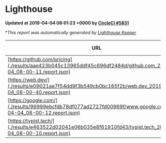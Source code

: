 
# Lighthouse

**Updated at 2019-04-04 08:01:23 +0000 by [CircleCI #5831](https://circleci.com/gh/ItinerisLtd/lighthouse-keeper-example/5831)**

**This report was automatically generated by [Lighthouse Keeper](https://github.com/itinerisltd/lighthouse-keeper)*

| URL | Performance | Accessibility | Best Practices | SEO | PWA | Updated At |
| --- | --- | --- | --- | --- | --- | --- |
| [https://github.com/pricing](./results/aae423b045c13965ddf45c696df2484d/github.com_2019-04-04_08-00-11.report.json) | 0.87 | 0.89 | 0.93 | 0.9 | 0.58 | 2019-04-04T08:00:11.544Z |
| [https://web.dev/](./results/e09021ae7f54dd9f3b549cb0bc165f2b/web.dev_2019-04-04_08-00-40.report.json) | 0.97 | 0.93 | 1 | 0.96 | 1 | 2019-04-04T08:00:40.117Z |
| [https://google.com/](./results/99999ebcfdb78df077ad2727fd00969f/www.google.com_2019-04-04_08-00-12.report.json) | 0.94 | 0.71 | 0.93 | 0.8 | 0.58 | 2019-04-04T08:00:12.462Z |
| [https://typist.tech/](./results/e463522d02041e06b035e8f61910fd43/typist.tech_2019-04-04_08-00-10.report.json) | 1 |  |  |  |  | 2019-04-04T08:00:10.069Z |
